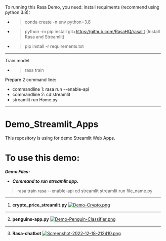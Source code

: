 To running this Rasa Demo, you need:
Install requiments (recommend using python 3.8):
* > conda create -n env python=3.8
* > python -m pip install git+https://github.com/RasaHQ/rasalit (Install Rasa and Streamlit)
* > pip install -r requirements.txt

----------------------
Train model:
* > rasa train

Prepare 2 command line:
* commandline 1: rasa run --enable-api
* commandline 2: cd streamlit 
* streamlit run Home.py
----------------------------
# Demo_Streamlit_Apps
This repository is using for demo Streamlit Web Apps.

# To use this demo:
***Demo Files:***
* ***Command to run streamlit app.***
>rasa train
>rasa --enable-api
>cd streamlit
>streamlit run file_name.py
--------------------------
1. **crypto_price_streamlit.py**
[![Demo-Crypto.png](https://i.postimg.cc/MKnwcdY9/Demo-Crypto.png)](https://postimg.cc/BXfkk5kF)
--------------------------
2. **penguins-app.py**
[![Demo-Penguin-Classifier.png](https://i.postimg.cc/pr9Sd1t8/Demo-Penguin-Classifier.png)](https://postimg.cc/Pvjy3yJr)
--------------------------
3. **Rasa-chatbot**
[![Screenshot-2022-12-18-212410.png](https://i.postimg.cc/d0nc9jHX/Screenshot-2022-12-18-212410.png)](https://postimg.cc/1ggdmwZc)
